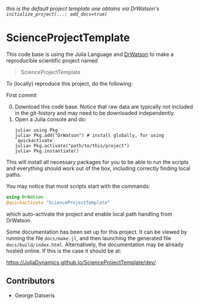 _this is the default project template one obtains via DrWatson's `initialize_project(...; add_docs=true)`_

# ScienceProjectTemplate

This code base is using the Julia Language and
[DrWatson](https://juliadynamics.github.io/DrWatson.jl/stable/)
to make a reproducible scientific project named
> ScienceProjectTemplate

To (locally) reproduce this project, do the following:

First commit

0. Download this code base. Notice that raw data are typically not included in the
   git-history and may need to be downloaded independently.
1. Open a Julia console and do:
   ```
   julia> using Pkg
   julia> Pkg.add("DrWatson") # install globally, for using `quickactivate`
   julia> Pkg.activate("path/to/this/project")
   julia> Pkg.instantiate()
   ```

This will install all necessary packages for you to be able to run the scripts and
everything should work out of the box, including correctly finding local paths.

You may notice that most scripts start with the commands:
```julia
using DrWatson
@quickactivate "ScienceProjectTemplate"
```
which auto-activate the project and enable local path handling from DrWatson.


Some documentation has been set up for this project. It can be viewed by
running the file `docs/make.jl`, and then launching the generated file
`docs/build/index.html`.
Alternatively, the documentation may be already hosted online.
If this is the case it should be at:

https://JuliaDynamics.github.io/ScienceProjectTemplate/dev/

## Contributors
- George Datseris
